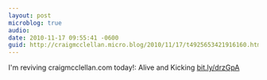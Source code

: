 ```yaml
---
layout: post
microblog: true
audio: 
date: 2010-11-17 09:55:41 -0600
guid: http://craigmcclellan.micro.blog/2010/11/17/t4925653421916160.html
---
```

I'm reviving craigmcclellan.com today!: Alive and Kicking [bit.ly/drzGpA](http://bit.ly/drzGpA)

